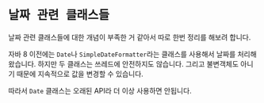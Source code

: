 # `날짜 관련 클래스들`

날짜 관련 클래스들에 대한 개념이 부족한 거 같아서 따로 한번 정리를 해보려 합니다. 

자바 8 이전에는 `Date`나 `SimpleDateFormatter`라는 클래스를 사용해서 날짜를 처리해 왔습니다. 하지만 두 클래스는 쓰레드에 안전하지도 않습니다. 그리고 불변객체도 아니기 때문에 지속적으로 값을 변경할 수 있습니다. 

따라서 `Date` 클래스는 오래된 API라 더 이상 사용하면 안됩니다. 
